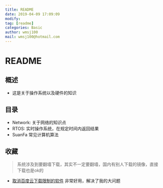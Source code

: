 ```yaml
---
title: README
date: 2019-04-09 17:09:09	
modify: 
tag: [readme]
categories: Basic
author: wmsj100
mail: wmsj100@hotmail.com
---
```


# README

## 概述
- 这是关于操作系统以及硬件的知识

## 目录
- Network: 关于网络的知识点
- RTOS: 实时操作系统，在规定时间内返回结果
- SuanFa 常见计算机算法

## 收藏
> 系统涉及到要翻墙下载，其实不一定要翻墙，国内有别人下载的镜像，直接下载也是ok的
- [取消百度云下载限制的软件](http://pandownload.com/document/settings.html)  非常好用，解决了我的大问题
